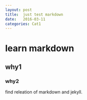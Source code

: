 ```yaml
---
layout: post
title:  just test markdown
date:   2016-03-11
categories: Cat1
---
```


# learn markdown

## why1


### why2
find releation of markdown and jekyll.
